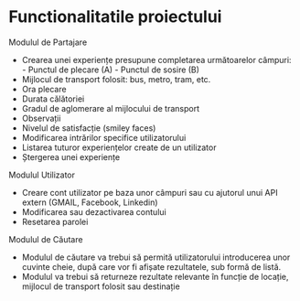 # Functionalitatile proiectului


Modulul de Partajare
  - Crearea unei experiențe presupune completarea următoarelor câmpuri:
        - Punctul de plecare (A)
        - Punctul de sosire (B)
  - Mijlocul de transport folosit: bus, metro, tram, etc.
  - Ora plecare
  - Durata călătoriei
  - Gradul de aglomerare al mijlocului de transport
  - Observații
  - Nivelul de satisfacție (smiley faces)
  - Modificarea intrărilor specifice utilizatorului
  - Listarea tuturor experiențelor create de un utilizator
  - Ștergerea unei experiențe
  
  
Modulul Utilizator
  - Creare cont utilizator pe baza unor câmpuri sau cu ajutorul unui API extern (GMAIL, Facebook, Linkedin) </ol>
  - Modificarea sau dezactivarea contului
  - Resetarea parolei
  
Modulul de Căutare 
  - Modulul de căutare va trebui să permită utilizatorului introducerea unor cuvinte cheie, după care vor fi afișate rezultatele, sub formă de listă.
  - Modulul va trebui să returneze rezultate relevante în funcție de locație, mijlocul de transport folosit sau destinație
